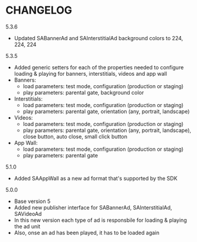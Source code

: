 CHANGELOG
=========

5.3.6
 - Updated SABannerAd and SAInterstitialAd background colors to 224, 224, 224 

5.3.5
 - Added generic setters for each of the properties needed to configure loading & playing for banners, interstitials, videos and app wall
 - Banners:
   - load parameters: test mode, configuration (production or staging)
   - play parameters: parental gate, background color
 - Interstitials:
   - load parameters: test mode, configuration (production or staging)
   - play parameters: parental gate, orientation (any, portrait, landscape)
 - Videos:
   - load parameters: test mode, configuration (production or staging)
   - play parameters: parental gate, orientation (any, portrait, landscape), close button, auto close, small click button
 - App Wall:
   - load parameters: test mode, configuration (production or staging)
   - play parameters: parental gate

5.1.0
- Added SAAppWall as a new ad format that's supported by the SDK

5.0.0
 - Base version 5
 - Added new publisher interface for SABannerAd, SAInterstitialAd, SAVideoAd
 - In this new version each type of ad is responsbile for loading & playing the ad unit
 - Also, onse an ad has been played, it has to be loaded again
